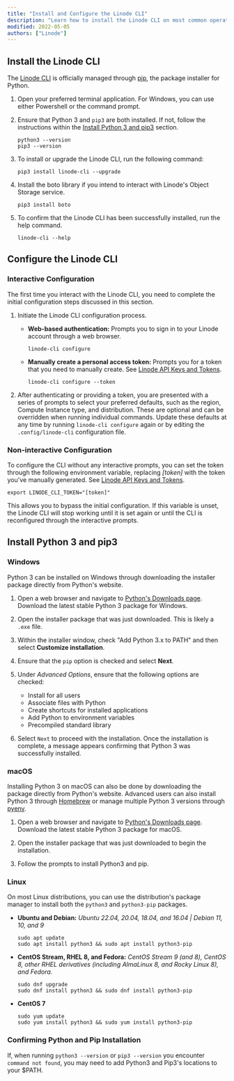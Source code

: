```yaml
---
title: "Install and Configure the Linode CLI"
description: "Learn how to install the Linode CLI on most common operating systems"
modified: 2022-05-05
authors: ["Linode"]
---
```


## Install the Linode CLI

The [Linode CLI](https://github.com/linode/linode-cli) is officially managed through [pip](https://pypi.org/project/pip/), the package installer for Python.

1.  Open your preferred terminal application. For Windows, you can use either Powershell or the command prompt.

1.  Ensure that Python 3 and `pip3` are both installed. If not, follow the instructions within the [Install Python 3 and pip3](#install-python-3-and-pip3) section.

        python3 --version
        pip3 --version

1.  To install or upgrade the Linode CLI, run the following command:

        pip3 install linode-cli --upgrade

1.  Install the boto library if you intend to interact with Linode's Object Storage service.

        pip3 install boto

1.  To confirm that the Linode CLI has been successfully installed, run the help command.

        linode-cli --help

## Configure the Linode CLI

### Interactive Configuration

The first time you interact with the Linode CLI, you need to complete the initial configuration steps discussed in this section.

1.  Initiate the Linode CLI configuration process.

    -   **Web-based authentication:** Prompts you to sign in to your Linode account through a web browser.

            linode-cli configure

    -   **Manually create a personal access token:** Prompts you for a token that you need to manually create. See [Linode API Keys and Tokens](/docs/products/tools/cloud-manager/guides/cloud-api-keys/).

            linode-cli configure --token

1.  After authenticating or providing a token, you are presented with a series of prompts to select your preferred defaults, such as the region, Compute Instance type, and distribution. These are optional and can be overridden when running individual commands. Update these defaults at any time by running `linode-cli configure` again or by editing the `.config/linode-cli` configuration file.

### Non-interactive Configuration

To configure the CLI without any interactive prompts, you can set the token through the following environment variable, replacing *[token]* with the token you've manually generated. See [Linode API Keys and Tokens](/docs/products/tools/cloud-manager/guides/cloud-api-keys/).

    export LINODE_CLI_TOKEN="[token]"

This allows you to bypass the initial configuration. If this variable is unset, the Linode CLI will stop working until it is set again or until the CLI is reconfigured through the interactive prompts.

## Install Python 3 and pip3

### Windows

Python 3 can be installed on Windows through downloading the installer package directly from Python's website.

1. Open a web browser and navigate to [Python's Downloads page](https://www.python.org/downloads/). Download the latest stable Python 3 package for Windows.

1. Open the installer package that was just downloaded. This is likely a `.exe` file.

1. Within the installer window, check "Add Python 3.x to PATH" and then select **Customize installation**.

1. Ensure that the `pip` option is checked and select **Next**.

1. Under *Advanced Options*, ensure that the following options are checked:

    - Install for all users
    - Associate files with Python
    - Create shortcuts for installed applications
    - Add Python to environment variables
    - Precompiled standard library

1. Select `Next` to proceed with the installation. Once the installation is complete, a message appears confirming that Python 3 was successfully installed.

### macOS

Installing Python 3 on macOS can also be done by downloading the package directly from Python's website. Advanced users can also install Python 3 through [Homebrew](https://formulae.brew.sh/formula/python@3.9#default) or manage multiple Python 3 versions through [pyenv](https://github.com/pyenv/pyenv).

1. Open a web browser and navigate to [Python's Downloads page](https://www.python.org/downloads/). Download the latest stable Python 3 package for macOS.

1. Open the installer package that was just downloaded to begin the installation.

1. Follow the prompts to install Python3 and pip.

### Linux

On most Linux distributions, you can use the distribution's package manager to install both the `python3` and `python3-pip` packages.

-   **Ubuntu and Debian:** *Ubuntu 22.04, 20.04, 18.04, and 16.04 | Debian 11, 10, and 9*

        sudo apt update
        sudo apt install python3 && sudo apt install python3-pip

-   **CentOS Stream, RHEL 8, and Fedora:** *CentOS Stream 9 (and 8), CentOS 8, other RHEL derivatives (including AlmaLinux 8, and Rocky Linux 8), and Fedora.*

        sudo dnf upgrade
        sudo dnf install python3 && sudo dnf install python3-pip

-   **CentOS 7**

        sudo yum update
        sudo yum install python3 && sudo yum install python3-pip

### Confirming Python and Pip Installation

If, when running `python3 --version` or `pip3 --version` you encounter `command not found`, you may need to add Python3 and Pip3's locations to your $PATH.
